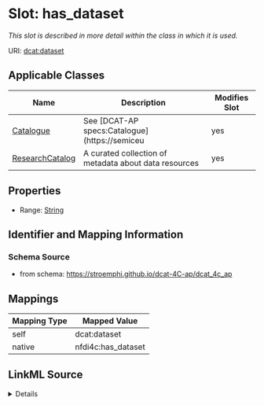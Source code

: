 

# Slot: has_dataset


_This slot is described in more detail within the class in which it is used._





URI: [dcat:dataset](http://www.w3.org/ns/dcat#dataset)



<!-- no inheritance hierarchy -->





## Applicable Classes

| Name | Description | Modifies Slot |
| --- | --- | --- |
| [Catalogue](Catalogue.md) | See [DCAT-AP specs:Catalogue](https://semiceu |  yes  |
| [ResearchCatalog](ResearchCatalog.md) | A curated collection of metadata about data resources |  yes  |







## Properties

* Range: [String](String.md)





## Identifier and Mapping Information







### Schema Source


* from schema: https://stroemphi.github.io/dcat-4C-ap/dcat_4c_ap




## Mappings

| Mapping Type | Mapped Value |
| ---  | ---  |
| self | dcat:dataset |
| native | nfdi4c:has_dataset |




## LinkML Source

<details>
```yaml
name: has_dataset
description: This slot is described in more detail within the class in which it is
  used.
from_schema: https://stroemphi.github.io/dcat-4C-ap/dcat_4c_ap
rank: 1000
slot_uri: dcat:dataset
alias: has_dataset
domain_of:
- Catalogue
range: string

```
</details>